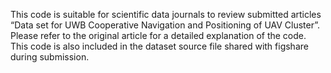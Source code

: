 This code is suitable for scientific data journals to review submitted articles “Data set for UWB Cooperative Navigation and Positioning of UAV Cluster”. 
Please refer to the original article for a detailed explanation of the code. 
This code is also included in the dataset source file shared with figshare during submission.


